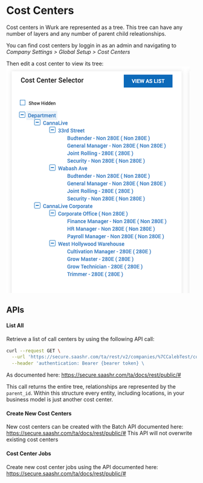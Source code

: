 # Cost Centers 

Cost centers in Wurk are represented as a tree. This tree can have any number 
of layers and any number of parent child releationships.  

You can find cost centers by loggin in as an admin and navigating to 
*Company Settings > Global Setup > Cost Centers*  

Then edit a cost center to view its tree: 
![Cost Center Tree](images/cost-center-tree.png)  

## APIs

#### List All
Retrieve a list of call centers by using the following API call: 
```bash
curl --request GET \
  --url 'https://secure.saashr.com/ta/rest/v2/companies/%7CCalebTest/config/cost-centers?tree_index=0' \
  --header 'authentication: Bearer {bearer token} \
```
As documented here: https://secure.saashr.com/ta/docs/rest/public/#

This call returns the entire tree, relationships are represented by the `parent_id`. 
Within this structure every entity, including locations, in your business model is just another cost center. 

#### Create New Cost Centers 

New cost centers can be created with the Batch API documented here: https://secure.saashr.com/ta/docs/rest/public/#
This API will not overwrite existing cost centers

#### Cost Center Jobs

Create new cost center jobs using the API documented here: https://secure.saashr.com/ta/docs/rest/public/#
